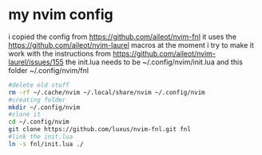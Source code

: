 # my nvim config
i copied the config from https://github.com/aileot/nvim-fnl
it uses the https://github.com/aileot/nvim-laurel macros
at the moment i try to make it work with the instructions from https://github.com/aileot/nvim-laurel/issues/155
the init.lua needs to be ~/.config/nvim/init.lua and this folder ~/.config/nvim/fnl

```sh
#delete old stuff
rm -rf ~/.cache/nvim ~/.local/share/nvim ~/.config/nvim
#creating folder
mkdir ~/.config/nvim
#clone it
cd ~/.config/nvim
git clone https://github.com/luxus/nvim-fnl.git fnl
#link the init.lua
ln -s fnl/init.lua ./
```
